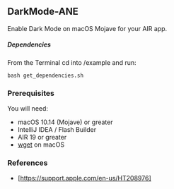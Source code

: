 ## DarkMode-ANE

Enable Dark Mode on macOS Mojave for your AIR app.

##### Dependencies
From the Terminal cd into /example and run:

```shell
bash get_dependencies.sh
```

### Prerequisites

You will need:

- macOS 10.14 (Mojave) or greater
- IntelliJ IDEA / Flash Builder
- AIR 19 or greater
- [wget](http://rudix.org/packages/wget.html) on macOS

### References
* [https://support.apple.com/en-us/HT208976]
